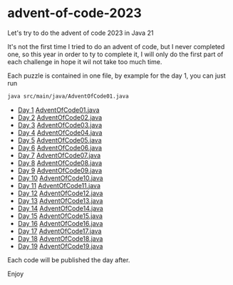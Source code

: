 # advent-of-code-2023
Let's try to do the advent of code 2023 in Java 21

It's not the first time I tried to do an advent of code, but I never completed one, so this year in order to ty to complete it,
I will only do the first part of each challenge in hope it wil not take too much time.

Each puzzle is contained in one file, by example for the day 1, you can just run
```bash
java src/main/java/AdventOfCode01.java
```

- [Day  1](https://adventofcode.com/2023/day/1) [AdventOfCode01.java](src/main/java/AdventOfCode01.java)
- [Day  2](https://adventofcode.com/2023/day/2) [AdventOfCode02.java](src/main/java/AdventOfCode02.java)
- [Day  3](https://adventofcode.com/2023/day/3) [AdventOfCode03.java](src/main/java/AdventOfCode03.java)
- [Day  4](https://adventofcode.com/2023/day/4) [AdventOfCode04.java](src/main/java/AdventOfCode04.java)
- [Day  5](https://adventofcode.com/2023/day/5) [AdventOfCode05.java](src/main/java/AdventOfCode05.java)
- [Day  6](https://adventofcode.com/2023/day/6) [AdventOfCode06.java](src/main/java/AdventOfCode06.java)
- [Day  7](https://adventofcode.com/2023/day/7) [AdventOfCode07.java](src/main/java/AdventOfCode07.java)
- [Day  8](https://adventofcode.com/2023/day/8) [AdventOfCode08.java](src/main/java/AdventOfCode08.java)
- [Day  9](https://adventofcode.com/2023/day/9) [AdventOfCode09.java](src/main/java/AdventOfCode09.java)
- [Day 10](https://adventofcode.com/2023/day/10) [AdventOfCode10.java](src/main/java/AdventOfCode10.java)
- [Day 11](https://adventofcode.com/2023/day/11) [AdventOfCode11.java](src/main/java/AdventOfCode11.java)
- [Day 12](https://adventofcode.com/2023/day/12) [AdventOfCode12.java](src/main/java/AdventOfCode12.java)
- [Day 13](https://adventofcode.com/2023/day/13) [AdventOfCode13.java](src/main/java/AdventOfCode13.java)
- [Day 14](https://adventofcode.com/2023/day/14) [AdventOfCode14.java](src/main/java/AdventOfCode14.java)
- [Day 15](https://adventofcode.com/2023/day/15) [AdventOfCode15.java](src/main/java/AdventOfCode15.java)
- [Day 16](https://adventofcode.com/2023/day/16) [AdventOfCode16.java](src/main/java/AdventOfCode16.java)
- [Day 17](https://adventofcode.com/2023/day/17) [AdventOfCode17.java](src/main/java/AdventOfCode17.java)
- [Day 18](https://adventofcode.com/2023/day/18) [AdventOfCode18.java](src/main/java/AdventOfCode18.java)
- [Day 19](https://adventofcode.com/2023/day/19) [AdventOfCode19.java](src/main/java/AdventOfCode19.java)

Each code will be published the day after.

Enjoy

